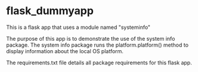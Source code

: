 # flask_dummyapp
This is a flask app that uses a module named "systeminfo"

The purpose of this app is to demonstrate the use of the system info package. The system info package runs the platform.platform() method to display information about the local OS platform.

The requirements.txt file details all package requirements for this flask app.

